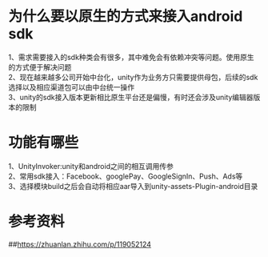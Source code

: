 # 为什么要以原生的方式来接入android sdk
 1、需求需要接入的sdk种类会有很多，其中难免会有依赖冲突等问题。使用原生的方式便于解决问题\
 2、现在越来越多公司开始中台化，unity作为业务方只需要提供母包，后续的sdk选择以及相应渠道包可以由中台统一操作\
 3、unity的sdk接入版本更新相比原生平台还是偏慢，有时还会涉及unity编辑器版本的限制
# 功能有哪些
 1、UnityInvoker:unity和android之间的相互调用传参\
 2、常用sdk接入：Facebook、googlePay、GoogleSignIn、Push、Ads等\
 3、选择模块build之后会自动将相应aar导入到unity-assets-Plugin-android目录
# 参考资料
 ##https://zhuanlan.zhihu.com/p/119052124
